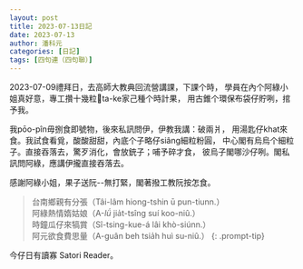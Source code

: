 ```yaml
---
layout: post
title: 2023-07-13日記
date: 2023-07-13
author: 潘科元
categories: [日記]
tags: [四句連（四句聯）]
---
```


2023-07-09禮拜日，去高師大教典回流營講課，下課个時，
學員在內个阿綠小姐真好意，專工攢十幾粒𪜶ta-ke家己種个時計果，
用古錐个環保布袋仔貯咧，捾予我。

我pōo-pîn毋捌食即號物，後來私訊問伊，伊教我講：破兩爿，
用湯匙仔khat來食。我試食看覓，酸酸甜甜，內底个子略仔siâng細粒粉圓，
中心閣有烏烏个細粒子。直接吞落去，驚歹消化，會放銃子；哺予碎才食，
彼烏子閣哪沙仔咧。閣私訊問阿綠，應講伊攏直接吞落去。

感謝阿綠小姐，果子送阮\--無打緊，閣著撥工教阮按怎食。

> 台南鄉親有分張（Tâi-lâm hiong-tshin ū pun-tiunn.）  
阿綠熱情媠姑娘（A-*lǘ* jia̍t-tsîng suí koo-niû.）  
時鐘瓜仔來犒賞（Sî-tsing-kue-á lâi khò-siúnn.）  
阿元欲食費思量（A-guân beh tsia̍h huì su-niû.）
{: .prompt-tip}

今仔日有讀寡 Satori Reader。
